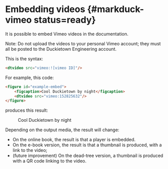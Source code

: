 
# Embedding videos {#markduck-vimeo status=ready}

It is possible to embed Vimeo videos in the documentation.

Note: Do not upload the videos to your personal Vimeo account; they must all be
posted to the Duckietown Engineering account.

This is the syntax:

```html
<dtvideo src="vimeo:![vimeo ID]"/>
```

<div class="example-usage" markdown="1">

For example, this code:

```html
<figure id="example-embed">
    <figcaption>Cool Duckietown by night</figcaption>
    <dtvideo src="vimeo:152825632"/>
</figure>
```

produces this result:

 <figure id="example-embed">
  <figcaption>Cool Duckietown by night</figcaption>
  <dtvideo src="vimeo:152825632"/>
 </figure>

</div>


Depending on the output media, the result will change:

* On the online book, the result is that a player is embedded.
* On the e-book version, the result is that a thumbnail is produced, with a link to the video;
* (future improvement) On the dead-tree version, a thumbnail is produced with a QR code linking to the video.

